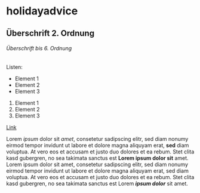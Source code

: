 # holidayadvice

## Überschrift 2. Ordnung

###### Überschrift bis 6. Ordnung

Listen:

- Element 1
- Element 2
- Element 3

1. Element 1
2. Element 2  
3. Element 3

[Link](https://goolge.com)



Lorem *ipsum* dolor sit _amet_, consetetur sadipscing elitr, sed diam nonumy eirmod tempor invidunt ut labore et dolore magna aliquyam erat, 
**sed** diam voluptua. At vero eos et accusam et justo duo dolores et ea rebum. Stet clita kasd gubergren, no sea takimata sanctus est
__Lorem ipsum dolor sit__ amet. Lorem ipsum dolor sit amet, consetetur sadipscing elitr, sed diam nonumy eirmod tempor invidunt ut labore
et dolore magna aliquyam erat, sed diam voluptua. At vero eos et accusam et justo duo dolores et ea rebum. Stet clita kasd gubergren,
no sea takimata sanctus est Lorem ***ipsum dolor*** sit amet.
